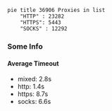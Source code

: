 
```mermaid
pie title 36906 Proxies in list
    "HTTP" : 23282
    "HTTPS": 5443
    "SOCKS" : 12292
```

### Some Info
#### Average Timeout

- mixed: 2.8s
- http: 1.4s
- https: 8.7s
- socks: 6.6s